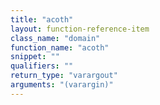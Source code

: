 ```yaml
---
title: "acoth"
layout: function-reference-item
class_name: "domain"
function_name: "acoth"
snippet: ""
qualifiers: ""
return_type: "varargout"
arguments: "(varargin)"
---
```


<pre class="help-text"></pre>